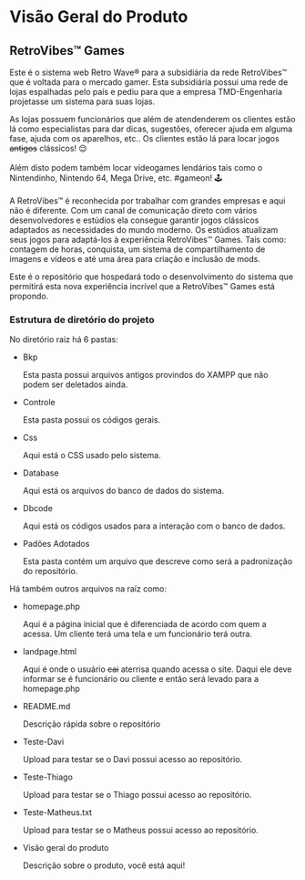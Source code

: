 # Visão Geral do Produto

## RetroVibes™ Games

Este é o sistema web Retro Wave® para a subsidiária da rede RetroVibes™ que é voltada para o mercado gamer.
Esta subsidiária possui uma rede de lojas espalhadas pelo país e pediu para que a empresa TMD-Engenharia 
projetasse um sistema para suas lojas.

As lojas possuem funcionários que além de atendenderem os clientes estão lá como especialistas para dar dicas, sugestões, 
oferecer ajuda em alguma fase, ajuda com os aparelhos, etc..
Os clientes estão lá para locar jogos <strike>antigos</strike> clássicos! 😌
<br></br>
Além disto podem também locar videogames lendários tais como o Nintendinho, Nintendo 64, Mega Drive, etc. #gameon! 🕹 
<br></br>
A RetroVibes™ é reconhecida por trabalhar com grandes empresas e aqui não é diferente. Com um canal de comunicação 
direto com vários desenvolvedores e estúdios ela consegue garantir jogos clássicos adaptados as necessidades do mundo moderno.
Os estúdios atualizam seus jogos para adaptá-los à experiência RetroVibes™ Games. Tais como: contagem de horas, conquista,
um sistema de compartilhamento de imagens e vídeos e até uma área para criação e inclusão de mods.

Este é o repositório que hospedará todo o desenvolvimento do sistema que permitirá esta nova experiência incrível que a 
RetroVibes™ Games está propondo.

### Estrutura de diretório do projeto

No diretório raiz há 6 pastas:

- Bkp

    Esta pasta possui arquivos antigos provindos do XAMPP que não podem ser deletados ainda.

- Controle

    Esta pasta possui os códigos gerais.

- Css

    Aqui está o CSS usado pelo sistema.

- Database

    Aqui está os arquivos do banco de dados do sistema.

- Dbcode

    Aqui está os códigos usados para a interação com o banco de dados.

- Padões Adotados

    Esta pasta contém um arquivo que descreve como será a padronização do repositório.
    
Há também outros arquivos na raíz como:

- homepage.php

    Aqui é a página inicial que é diferenciada de acordo com quem a acessa. Um cliente terá uma tela e um funcionário terá outra.

- landpage.html

    Aqui é onde o usuário <strike>cai</strike> aterrisa quando acessa o site. Daqui ele deve informar se é funcionário ou cliente 
    e então será levado para a homepage.php

- README.md

    Descrição rápida sobre o repositório

- Teste-Davi

    Upload para testar se o Davi possui acesso ao repositório.

- Teste-Thiago

    Upload para testar se o Thiago possui acesso ao repositório.

- Teste-Matheus.txt

    Upload para testar se o Matheus possui acesso ao repositório.

- Visão geral do produto

    Descrição sobre o produto, você está aqui!
